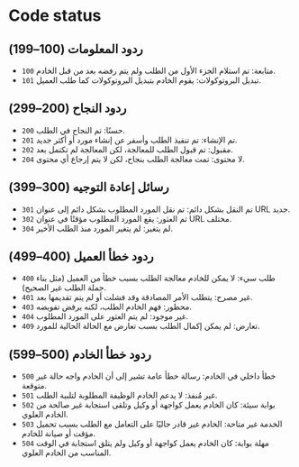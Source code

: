 # Code status

## ردود المعلومات (100–199)
- `100` متابعة: تم استلام الجزء الأول من الطلب ولم يتم رفضه بعد من قبل الخادم.
- `101` تبديل البروتوكولات: يقوم الخادم بتبديل البروتوكولات كما طلب العميل.

## ردود النجاح (200–299)
- `200` حسنًا: تم النجاح في الطلب.
- `201` تم الإنشاء: تم تنفيذ الطلب وأسفر عن إنشاء مورد أو أكثر جديد.
- `202` مقبول: تم قبول الطلب للمعالجة، لكن المعالجة لم تكتمل بعد.
- `204` لا محتوى: تمت معالجة الطلب بنجاح، لكن لا يتم إرجاع أي محتوى.

## رسائل إعادة التوجيه (300–399)
- `301` تم النقل بشكل دائم: تم نقل المورد المطلوب بشكل دائم إلى عنوان URL جديد.
- `302` تم العثور: يقع المورد المطلوب مؤقتًا في عنوان URL مختلف.
- `304` لم يتغير: لم يتغير المورد منذ الطلب الأخير.

## ردود خطأ العميل (400–499)
- `400` طلب سيء: لا يمكن للخادم معالجة الطلب بسبب خطأ من العميل (مثل بناء جملة الطلب غير الصحيح).
- `401` غير مصرح: يتطلب الأمر المصادقة وقد فشلت أو لم يتم تقديمها بعد.
- `403` محظور: فهم الخادم الطلب، لكنه يرفض تفويضه.
- `404` غير موجود: لم يتم العثور على المورد المطلوب.
- `409` تعارض: لم يمكن إكمال الطلب بسبب تعارض مع الحالة الحالية للمورد.

## ردود خطأ الخادم (500–599)
- `500` خطأ داخلي في الخادم: رسالة خطأ عامة تشير إلى أن الخادم واجه حالة غير متوقعة.
- `501` غير مُنفذ: لا يدعم الخادم الوظيفة المطلوبة لتلبية الطلب.
- `502` بوابة سيئة: كان الخادم يعمل كواجهة أو وكيل وتلقى استجابة غير صالحة من الخادم العلوي.
- `503` الخدمة غير متاحة: الخادم غير قادر حاليًا على التعامل مع الطلب بسبب تحميل مؤقت أو صيانة للخادم.
- `504` مهلة بوابة: كان الخادم يعمل كواجهة أو وكيل ولم يتلق استجابة في الوقت المناسب من الخادم العلوي.
